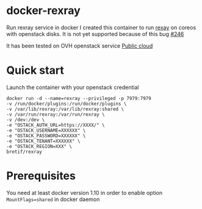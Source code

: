 # docker-rexray
Run rexray service in docker
I created this container to run [rexay](https://github.com/emccode/rexray) on coreos with openstack disks.
It is not yet supported because of this bug [#246](https://github.com/emccode/rexray/issues/246)

It has been tested on OVH openstack service [Public cloud](https://www.ovh.com/fr/cloud/)

# Quick start
Launch the container with your openstack credential

    docker run -d --name=rexray --privileged -p 7979:7979
    -v /run/docker/plugins:/run/docker/plugins \
    -v /var/lib/rexray:/var/lib/rexray:shared \
    -v /var/run/rexray:/var/run/rexray \
    -v /dev:/dev \
    -e "OSTACK_AUTH_URL=https://XXXX/" \ 
    -e "OSTACK_USERNAME=XXXXXX" \
    -e "OSTACK_PASSWORD=XXXXXX" \
    -e "OSTACK_TENANT=XXXXXX" \
    -e "OSTACK_REGION=XXX" \
    bretif/rexray

# Prerequisites
You need at least docker version 1.10 in order to enable option `MountFlags=shared` in docker daemon
